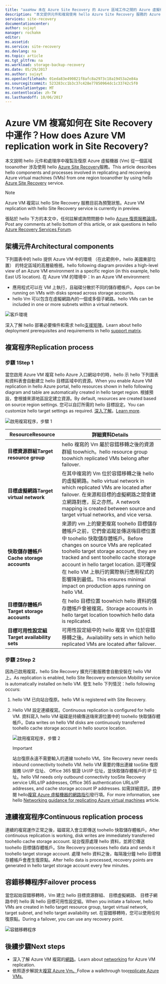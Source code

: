 ```yaml
---
title: "aaaHow 未在 Azure Site Recovery 的 Azure 區域工作之間的 Azure 虛擬機器複寫嗎？  | Microsoft Docs"
description: "本文提供元件和複寫使用 hello Azure Site Recovery 服務的 Azure 區域之間的 Azure Vm 時使用的架構的概觀。"
services: site-recovery
documentationcenter: 
author: sujayt
manager: rochakm
editor: 
ms.assetid: 
ms.service: site-recovery
ms.devlang: na
ms.topic: article
ms.tgt_pltfrm: na
ms.workload: storage-backup-recovery
ms.date: 05/29/2017
ms.author: sujayt
ms.openlocfilehash: 01eda83e490821f8afc8a2973c18a19453a2e84a
ms.sourcegitcommit: 523283cc1b3c37c428e77850964dc1c33742c5f0
ms.translationtype: MT
ms.contentlocale: zh-TW
ms.lasthandoff: 10/06/2017
---
```

# <a name="how-does-azure-vm-replication-work-in-site-recovery"></a><span data-ttu-id="ae27f-104">Azure VM 複寫如何在 Site Recovery 中運作？</span><span class="sxs-lookup"><span data-stu-id="ae27f-104">How does Azure VM replication work in Site Recovery?</span></span>


<span data-ttu-id="ae27f-105">本文說明 hello 元件和處理序中複製及復原 Azure 虛擬機器 (Vm) 從一個區域 tooanother 涉及使用 hello [Azure Site Recovery](site-recovery-overview.md)服務。</span><span class="sxs-lookup"><span data-stu-id="ae27f-105">This article describes hello components and processes involved in replicating and recovering Azure virtual machines (VMs) from one region tooanother by using hello [Azure Site Recovery](site-recovery-overview.md) service.</span></span>

>[!NOTE]
><span data-ttu-id="ae27f-106">Azure VM 複寫以 hello Site Recovery 服務目前為預覽狀態。</span><span class="sxs-lookup"><span data-stu-id="ae27f-106">Azure VM replication with hello Site Recovery service is currently in preview.</span></span>

<span data-ttu-id="ae27f-107">張貼於 hello 下方的本文中，任何註解或詢問問題中 hello [Azure 復原服務論壇](https://social.msdn.microsoft.com/forums/azure/home?forum=hypervrecovmgr)。</span><span class="sxs-lookup"><span data-stu-id="ae27f-107">Post any comments at hello bottom of this article, or ask questions in hello [Azure Recovery Services Forum](https://social.msdn.microsoft.com/forums/azure/home?forum=hypervrecovmgr).</span></span>

## <a name="architectural-components"></a><span data-ttu-id="ae27f-108">架構元件</span><span class="sxs-lookup"><span data-stu-id="ae27f-108">Architectural components</span></span>

<span data-ttu-id="ae27f-109">下列圖表中的 hello 提供 Azure VM 中的環境 （在此範例中，hello 美國東部位置） 的特定區域的高層級檢視。</span><span class="sxs-lookup"><span data-stu-id="ae27f-109">hello following diagram provides a high-level view of an Azure VM environment in a specific region (in this example, hello East US location).</span></span> <span data-ttu-id="ae27f-110">在 Azure VM 的環境中：</span><span class="sxs-lookup"><span data-stu-id="ae27f-110">In an Azure VM environment:</span></span>
- <span data-ttu-id="ae27f-111">應用程式可以在 VM 上執行，且磁碟分散於不同的儲存體帳戶。</span><span class="sxs-lookup"><span data-stu-id="ae27f-111">Apps can be running on VMs with disks spread across storage accounts.</span></span>
- <span data-ttu-id="ae27f-112">hello Vm 可以包含在虛擬網路內的一個或多個子網路。</span><span class="sxs-lookup"><span data-stu-id="ae27f-112">hello VMs can be included in one or more subnets within a virtual network.</span></span>

![客戶環境](./media/site-recovery-azure-to-azure-architecture/source-environment.png)

<span data-ttu-id="ae27f-114">深入了解 hello 部署必要條件和需求 hello[支援矩陣](site-recovery-support-matrix-azure-to-azure.md)。</span><span class="sxs-lookup"><span data-stu-id="ae27f-114">Learn about hello deployment prerequisites and requirements in hello [support matrix](site-recovery-support-matrix-azure-to-azure.md).</span></span>

## <a name="replication-process"></a><span data-ttu-id="ae27f-115">複寫程序</span><span class="sxs-lookup"><span data-stu-id="ae27f-115">Replication process</span></span>

### <a name="step-1"></a><span data-ttu-id="ae27f-116">步驟 1</span><span class="sxs-lookup"><span data-stu-id="ae27f-116">Step 1</span></span>

<span data-ttu-id="ae27f-117">當您啟用 Azure VM 複寫 hello Azure 入口網站中的時，hello 示 hello 下列圖表和資料表會自動建立 hello 目標區域中的資源。</span><span class="sxs-lookup"><span data-stu-id="ae27f-117">When you enable Azure VM replication in hello Azure portal, hello resources shown in hello following diagram and table are automatically created in hello target region.</span></span> <span data-ttu-id="ae27f-118">根據預設，會根據來源地區設定建立資源。</span><span class="sxs-lookup"><span data-stu-id="ae27f-118">By default, resources are created based on source region settings.</span></span> <span data-ttu-id="ae27f-119">您可以自訂所需的 hello 目標設定。</span><span class="sxs-lookup"><span data-stu-id="ae27f-119">You can customize hello target settings as required.</span></span> <span data-ttu-id="ae27f-120">[深入了解](site-recovery-replicate-azure-to-azure.md)。</span><span class="sxs-lookup"><span data-stu-id="ae27f-120">[Learn more](site-recovery-replicate-azure-to-azure.md).</span></span>

![啟用複寫程序，步驟 1](./media/site-recovery-azure-to-azure-architecture/enable-replication-step-1.png)

<span data-ttu-id="ae27f-122">**Resource**</span><span class="sxs-lookup"><span data-stu-id="ae27f-122">**Resource**</span></span> | <span data-ttu-id="ae27f-123">**詳細資料**</span><span class="sxs-lookup"><span data-stu-id="ae27f-123">**Details**</span></span>
--- | ---
<span data-ttu-id="ae27f-124">**目標資源群組**</span><span class="sxs-lookup"><span data-stu-id="ae27f-124">**Target resource group**</span></span> | <span data-ttu-id="ae27f-125">hello 複寫的 Vm 屬於容錯移轉之後的資源群組 toowhich。</span><span class="sxs-lookup"><span data-stu-id="ae27f-125">hello resource group toowhich replicated VMs belong after failover.</span></span>
<span data-ttu-id="ae27f-126">**目標虛擬網路**</span><span class="sxs-lookup"><span data-stu-id="ae27f-126">**Target virtual network**</span></span> | <span data-ttu-id="ae27f-127">在其中複寫的 Vm 位於容錯移轉之後 hello 的虛擬網路。</span><span class="sxs-lookup"><span data-stu-id="ae27f-127">hello virtual network in which replicated VMs are located after failover.</span></span> <span data-ttu-id="ae27f-128">在來源和目標的虛擬網路之間會建立網路對應，反之亦然。</span><span class="sxs-lookup"><span data-stu-id="ae27f-128">A network mapping is created between source and target virtual networks, and vice versa.</span></span>
<span data-ttu-id="ae27f-129">**快取儲存體帳戶**</span><span class="sxs-lookup"><span data-stu-id="ae27f-129">**Cache storage accounts**</span></span> | <span data-ttu-id="ae27f-130">來源的 vm 上的變更複寫 toohello 目標儲存體帳戶之前，它們會追蹤並傳送嗨目標位置中 toohello 快取儲存體帳戶。</span><span class="sxs-lookup"><span data-stu-id="ae27f-130">Before changes on source VMs are replicated toohello target storage account, they are tracked and sent toohello cache storage account in hello target location.</span></span> <span data-ttu-id="ae27f-131">這可確保在 hello VM 上執行的實際執行應用程式的影響降到最低。</span><span class="sxs-lookup"><span data-stu-id="ae27f-131">This ensures minimal impact on production apps running on hello VM.</span></span>
<span data-ttu-id="ae27f-132">**目標儲存體帳戶**</span><span class="sxs-lookup"><span data-stu-id="ae27f-132">**Target storage accounts**</span></span>  | <span data-ttu-id="ae27f-133">在 hello 目標位置 toowhich hello 資料的儲存體帳戶會被複寫。</span><span class="sxs-lookup"><span data-stu-id="ae27f-133">Storage accounts in hello target location toowhich hello data is replicated.</span></span>
<span data-ttu-id="ae27f-134">**目標可用性設定組**</span><span class="sxs-lookup"><span data-stu-id="ae27f-134">**Target availability sets**</span></span>  | <span data-ttu-id="ae27f-135">可用性設定組中的 hello 複寫 Vm 位於容錯移轉之後。</span><span class="sxs-lookup"><span data-stu-id="ae27f-135">Availability sets in which hello replicated VMs are located after failover.</span></span>

### <a name="step-2"></a><span data-ttu-id="ae27f-136">步驟 2</span><span class="sxs-lookup"><span data-stu-id="ae27f-136">Step 2</span></span>

<span data-ttu-id="ae27f-137">因為已啟用複寫，hello Site Recovery 擴充行動服務會自動安裝在 hello VM 上。</span><span class="sxs-lookup"><span data-stu-id="ae27f-137">As replication is enabled, hello Site Recovery extension Mobility service is automatically installed on hello VM.</span></span> <span data-ttu-id="ae27f-138">發生 hello 下列情況：</span><span class="sxs-lookup"><span data-stu-id="ae27f-138">hello following occurs:</span></span>

1. <span data-ttu-id="ae27f-139">hello VM 已向站台復原。</span><span class="sxs-lookup"><span data-stu-id="ae27f-139">hello VM is registered with Site Recovery.</span></span>

2. <span data-ttu-id="ae27f-140">Hello VM 設定連續複寫。</span><span class="sxs-lookup"><span data-stu-id="ae27f-140">Continuous replication is configured for hello VM.</span></span> <span data-ttu-id="ae27f-141">資料寫入 hello VM 磁碟是持續傳送嗨來源位置中的 toohello 快取儲存體帳戶。</span><span class="sxs-lookup"><span data-stu-id="ae27f-141">Data writes on hello VM disks are continuously transferred toohello cache storage account in hello source location.</span></span>

   ![啟用複寫程序，步驟 2](./media/site-recovery-azure-to-azure-architecture/enable-replication-step-2.png)

   >[!IMPORTANT]
   > <span data-ttu-id="ae27f-143">站台復原永遠不需要輸入的連線 toohello VM。</span><span class="sxs-lookup"><span data-stu-id="ae27f-143">Site Recovery never needs inbound connectivity toohello VM.</span></span> <span data-ttu-id="ae27f-144">hello VM 需要的傳出連線 tooSite 復原服務 Url/IP 位址、 Office 365 驗證 Url/IP 位址，並快取儲存體帳戶的 IP 位址。</span><span class="sxs-lookup"><span data-stu-id="ae27f-144">hello VM needs only outbound connectivity tooSite Recovery service URLs/IP addresses, Office 365 authentication URLs/IP addresses, and cache storage account IP addresses.</span></span> <span data-ttu-id="ae27f-145">如需詳細資訊，請參閱 hello[複寫 Azure 虛擬機器的網路指引](site-recovery-azure-to-azure-networking-guidance.md)發行項。</span><span class="sxs-lookup"><span data-stu-id="ae27f-145">For more information, see hello [Networking guidance for replicating Azure virtual machines](site-recovery-azure-to-azure-networking-guidance.md) article.</span></span>

## <a name="continuous-replication-process"></a><span data-ttu-id="ae27f-146">連續複寫程序</span><span class="sxs-lookup"><span data-stu-id="ae27f-146">Continuous replication process</span></span>

<span data-ttu-id="ae27f-147">連續的複寫運作正常之後，磁碟寫入會立即傳送 toohello 快取儲存體帳戶。</span><span class="sxs-lookup"><span data-stu-id="ae27f-147">After continuous replication is working, disk writes are immediately transferred toohello cache storage account.</span></span> <span data-ttu-id="ae27f-148">站台復原處理 hello 資料，並將它傳送 toohello 目標儲存體帳戶。</span><span class="sxs-lookup"><span data-stu-id="ae27f-148">Site Recovery processes hello data and sends it toohello target storage account.</span></span> <span data-ttu-id="ae27f-149">處理 hello 資料之後，每隔幾分鐘 hello 目標儲存體帳戶會產生復原點。</span><span class="sxs-lookup"><span data-stu-id="ae27f-149">After hello data is processed, recovery points are generated in hello target storage account every few minutes.</span></span>

## <a name="failover-process"></a><span data-ttu-id="ae27f-150">容錯移轉程序</span><span class="sxs-lookup"><span data-stu-id="ae27f-150">Failover process</span></span>

<span data-ttu-id="ae27f-151">當您起始容錯移轉時，Vm 建立 hello 目標資源群組、 目標虛擬網路、 目標子網路中的 hello 與 hello 目標可用性設定組。</span><span class="sxs-lookup"><span data-stu-id="ae27f-151">When you initiate a failover, hello VMs are created in hello target resource group, target virtual network, target subnet, and hello target availability set.</span></span> <span data-ttu-id="ae27f-152">在容錯移轉時，您可以使用任何復原點。</span><span class="sxs-lookup"><span data-stu-id="ae27f-152">During a failover, you can use any recovery point.</span></span>

![容錯移轉程序](./media/site-recovery-azure-to-azure-architecture/failover.png)

## <a name="next-steps"></a><span data-ttu-id="ae27f-154">後續步驟</span><span class="sxs-lookup"><span data-stu-id="ae27f-154">Next steps</span></span>

- <span data-ttu-id="ae27f-155">深入了解 Azure VM 複寫的[網路](site-recovery-azure-to-azure-networking-guidance.md)。</span><span class="sxs-lookup"><span data-stu-id="ae27f-155">Learn about [networking](site-recovery-azure-to-azure-networking-guidance.md) for Azure VM replication.</span></span>
- <span data-ttu-id="ae27f-156">依照逐步解說太[複寫 Azure Vm。](site-recovery-azure-to-azure.md)</span><span class="sxs-lookup"><span data-stu-id="ae27f-156">Follow a walkthrough too[replicate Azure VMs.](site-recovery-azure-to-azure.md)</span></span>
